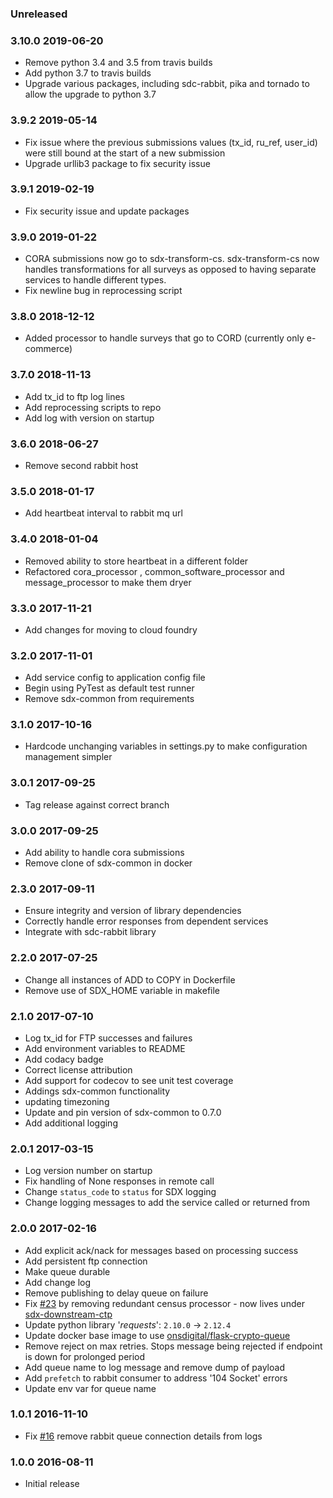 ### Unreleased

### 3.10.0 2019-06-20
  - Remove python 3.4 and 3.5 from travis builds
  - Add python 3.7 to travis builds
  - Upgrade various packages, including sdc-rabbit, pika and tornado to allow the upgrade to python 3.7

### 3.9.2 2019-05-14
  - Fix issue where the previous submissions values (tx_id, ru_ref, user_id) were still bound at the start of a new submission
  - Upgrade urllib3 package to fix security issue

### 3.9.1 2019-02-19
  - Fix security issue and update packages

### 3.9.0 2019-01-22
  - CORA submissions now go to sdx-transform-cs. sdx-transform-cs now handles transformations for all surveys as opposed
to having separate services to handle different types.
  - Fix newline bug in reprocessing script

### 3.8.0 2018-12-12
  - Added processor to handle surveys that go to CORD (currently only e-commerce)

### 3.7.0 2018-11-13
  - Add tx_id to ftp log lines
  - Add reprocessing scripts to repo
  - Add log with version on startup

### 3.6.0 2018-06-27
  - Remove second rabbit host

### 3.5.0 2018-01-17
  - Add heartbeat interval to rabbit mq url

### 3.4.0 2018-01-04
  - Removed ability to store heartbeat in a different folder
  - Refactored cora_processor , common_software_processor and message_processor to make them dryer

### 3.3.0 2017-11-21
  - Add changes for moving to cloud foundry

### 3.2.0 2017-11-01
  - Add service config to application config file
  - Begin using PyTest as default test runner
  - Remove sdx-common from requirements

### 3.1.0 2017-10-16
  - Hardcode unchanging variables in settings.py to make configuration management simpler

### 3.0.1 2017-09-25
  - Tag release against correct branch

### 3.0.0 2017-09-25
  - Add ability to handle cora submissions
  - Remove clone of sdx-common in docker

### 2.3.0 2017-09-11
  - Ensure integrity and version of library dependencies
  - Correctly handle error responses from dependent services
  - Integrate with sdc-rabbit library

### 2.2.0 2017-07-25
  - Change all instances of ADD to COPY in Dockerfile
  - Remove use of SDX_HOME variable in makefile

### 2.1.0 2017-07-10
  - Log tx_id for FTP successes and failures
  - Add environment variables to README
  - Add codacy badge
  - Correct license attribution
  - Add support for codecov to see unit test coverage
  - Addings sdx-common functionality
  - updating timezoning
  - Update and pin version of sdx-common to 0.7.0
  - Add additional logging

### 2.0.1 2017-03-15
  - Log version number on startup
  - Fix handling of None responses in remote call
  - Change `status_code` to `status` for SDX logging
  - Change logging messages to add the service called or returned from

### 2.0.0 2017-02-16
  - Add explicit ack/nack for messages based on processing success
  - Add persistent ftp connection
  - Make queue durable
  - Add change log
  - Remove publishing to delay queue on failure
  - Fix [#23](https://github.com/ONSdigital/sdx-downstream/issues/23) by removing redundant census processor - now lives under [sdx-downstream-ctp](https://github.com/ONSdigital/sdx-downstream-ctp)
  - Update python library '_requests_': `2.10.0` -> `2.12.4`
  - Update docker base image to use [onsdigital/flask-crypto-queue](https://hub.docker.com/r/onsdigital/flask-crypto-queue/)
  - Remove reject on max retries. Stops message being rejected if endpoint is down for prolonged period
  - Add queue name to log message and remove dump of payload
  - Add `prefetch` to rabbit consumer to address '104 Socket' errors
  - Update env var for queue name

### 1.0.1 2016-11-10
  - Fix [#16](https://github.com/ONSdigital/sdx-downstream/issues/16) remove rabbit queue connection details from logs

### 1.0.0 2016-08-11
  - Initial release
